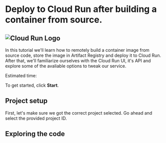 <walkthrough-metadata>
  <meta name="title" content="Deploy to Cloud Run after building a container from source." />
  <meta name="description" content="Learn how to build, containerize, store and deploy a container image to Google Cloud Run." />
  <meta name="component_id" content="1053799" />
  <meta name="keywords" content="deploy, containers, console, run" />
  <meta name="short_id" content="true" />
</walkthrough-metadata>

# Deploy to Cloud Run after building a container from source.

## ![Cloud Run Logo][intro image]

In this tutorial we'll learn how to remotely build a container image from source code, store the image in Artifact Registry and deploy it to Cloud Run. After that, we'll familiarize ourselves with the Cloud Run UI, it's API and explore some of the avaliable options to tweak our service.

Estimated time:
<walkthrough-tutorial-duration duration="15"></walkthrough-tutorial-duration>

To get started, click **Start**.

[intro image]: https://walkthroughs.googleusercontent.com/content/images/run.png

## Project setup

First, let's make sure we got the correct project selected. Go ahead and select the provided project ID.

<walkthrough-project-setup billing="true"></walkthrough-project-setup>

<walkthrough-enable-apis apis="cloudbuild.googleapis.com,
run.googleapis.com,
artifactregistry.googleapis.com">
</walkthrough-enable-apis>

## Exploring the code


